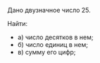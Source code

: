 Дано двузначное число 25.

Найти:

- а) число десятков в нем;
- б) число единиц в нем;
- в) сумму его цифр; 
